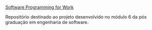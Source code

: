  <a href="https://www.unit.br/pe/software-programming-for-work">Software Programming for Work</a> 

 Repositório destinado ao projeto desenvolvido no módulo 6 da pós graduação em engenharia de software.
